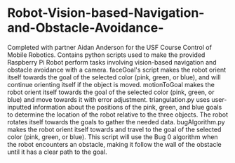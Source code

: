 # Robot-Vision-based-Navigation-and-Obstacle-Avoidance-
Completed with partner Aidan Anderson for the USF Course Control of Mobile Robotics. Contains python scripts used to make the provided Raspberry Pi Robot perform tasks involving vision-based navigation and obstacle avoidance with a camera. faceGoal's script makes the robot orient itself towards the goal of the selected color (pink, green, or blue), and will continue orienting itself if the object is moved. motionToGoal makes the robot orient itself towards the goal of the selected color (pink, green, or blue) and move towards it with error adjustment. triangulation.py uses user-inputted information about the positions of the pink, green, and blue goals to determine the location of the robot relative to the three objects. The robot rotates itself towards the goals to gather the needed data. bugAlgorithm.py makes the robot orient itself towards and travel to the goal of the selected color (pink, green, or blue). This script will use the Bug 0 algorithm when the robot encounters an obstacle, making it follow the wall of the obstacle until it has a clear path to the goal.
